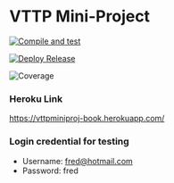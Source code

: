 # VTTP Mini-Project

[![Compile and test](https://github.com/glidingeagle/VTTP_Book_Project/actions/workflows/main.yaml/badge.svg)](https://github.com/glidingeagle/VTTP_Book_Project/actions/workflows/main.yaml)

[![Deploy Release](https://github.com/glidingeagle/VTTP_Book_Project/actions/workflows/deploy.yaml/badge.svg)](https://github.com/glidingeagle/VTTP_Book_Project/actions/workflows/deploy.yaml)

![Coverage](https://vttpminiproj-book.sgp1.digitaloceanspaces.com/coverage/VTTP_Book_Project/jacoco.svg)

### Heroku Link
https://vttpminiproj-book.herokuapp.com/

### Login credential for testing
- Username: fred@hotmail.com
- Password: fred